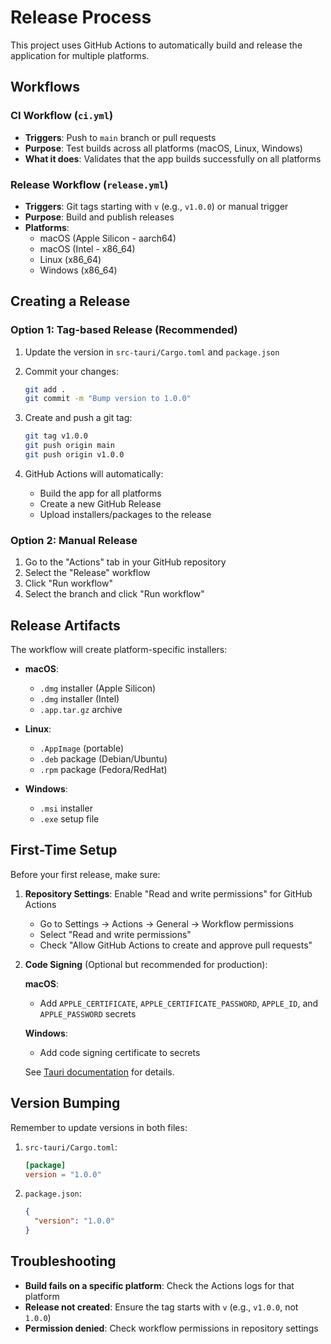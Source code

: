 # Release Process

This project uses GitHub Actions to automatically build and release the application for multiple platforms.

## Workflows

### CI Workflow (`ci.yml`)
- **Triggers**: Push to `main` branch or pull requests
- **Purpose**: Test builds across all platforms (macOS, Linux, Windows)
- **What it does**: Validates that the app builds successfully on all platforms

### Release Workflow (`release.yml`)
- **Triggers**: Git tags starting with `v` (e.g., `v1.0.0`) or manual trigger
- **Purpose**: Build and publish releases
- **Platforms**:
  - macOS (Apple Silicon - aarch64)
  - macOS (Intel - x86_64)
  - Linux (x86_64)
  - Windows (x86_64)

## Creating a Release

### Option 1: Tag-based Release (Recommended)

1. Update the version in `src-tauri/Cargo.toml` and `package.json`
2. Commit your changes:
   ```bash
   git add .
   git commit -m "Bump version to 1.0.0"
   ```

3. Create and push a git tag:
   ```bash
   git tag v1.0.0
   git push origin main
   git push origin v1.0.0
   ```

4. GitHub Actions will automatically:
   - Build the app for all platforms
   - Create a new GitHub Release
   - Upload installers/packages to the release

### Option 2: Manual Release

1. Go to the "Actions" tab in your GitHub repository
2. Select the "Release" workflow
3. Click "Run workflow"
4. Select the branch and click "Run workflow"

## Release Artifacts

The workflow will create platform-specific installers:

- **macOS**:
  - `.dmg` installer (Apple Silicon)
  - `.dmg` installer (Intel)
  - `.app.tar.gz` archive

- **Linux**:
  - `.AppImage` (portable)
  - `.deb` package (Debian/Ubuntu)
  - `.rpm` package (Fedora/RedHat)

- **Windows**:
  - `.msi` installer
  - `.exe` setup file

## First-Time Setup

Before your first release, make sure:

1. **Repository Settings**: Enable "Read and write permissions" for GitHub Actions
   - Go to Settings → Actions → General → Workflow permissions
   - Select "Read and write permissions"
   - Check "Allow GitHub Actions to create and approve pull requests"

2. **Code Signing** (Optional but recommended for production):

   **macOS**:
   - Add `APPLE_CERTIFICATE`, `APPLE_CERTIFICATE_PASSWORD`, `APPLE_ID`, and `APPLE_PASSWORD` secrets

   **Windows**:
   - Add code signing certificate to secrets

   See [Tauri documentation](https://tauri.app/v1/guides/distribution/sign-macos/) for details.

## Version Bumping

Remember to update versions in both files:

1. `src-tauri/Cargo.toml`:
   ```toml
   [package]
   version = "1.0.0"
   ```

2. `package.json`:
   ```json
   {
     "version": "1.0.0"
   }
   ```

## Troubleshooting

- **Build fails on a specific platform**: Check the Actions logs for that platform
- **Release not created**: Ensure the tag starts with `v` (e.g., `v1.0.0`, not `1.0.0`)
- **Permission denied**: Check workflow permissions in repository settings
